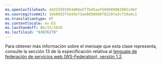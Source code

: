 ```yaml
---
ms.openlocfilehash: 4d333501954d04e5f7bd5aaf59d689082005c4bf
ms.sourcegitcommit: 1bb00d2f4343e73ae8d58668f02297a3cf10a4c1
ms.translationtype: HT
ms.contentlocale: es-ES
ms.lasthandoff: 06/15/2019
ms.locfileid: "63876278"
---
```

Para obtener más información sobre el mensaje que esta clase representa, consulte la sección 13 de la especificación relativa al [lenguaje de federación de servicios web (WS-Federation), versión 1.2](https://docs.oasis-open.org/wsfed/federation/v1.2/os/ws-federation-1.2-spec-os.html).
